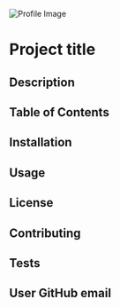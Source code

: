 

![Profile Image](https://avatars2.githubusercontent.com/u/61367464?v=4)

# Project title

## Description

## Table of Contents

## Installation

## Usage

## License

## Contributing

## Tests

## User GitHub email


